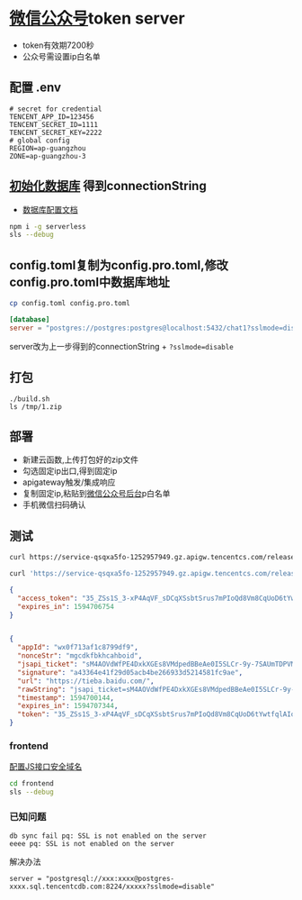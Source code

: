 # [微信公众号](https://developers.weixin.qq.com/doc/offiaccount/Basic_Information/Get_access_token.html)token server

+ token有效期7200秒
+ 公众号需设置ip白名单


## 配置 .env

```
# secret for credential
TENCENT_APP_ID=123456
TENCENT_SECRET_ID=1111
TENCENT_SECRET_KEY=2222
# global config
REGION=ap-guangzhou
ZONE=ap-guangzhou-3
```

## [初始化数据库](https://cloud.tencent.com/document/product/583/45363) 得到connectionString


+ [数据库配置文档](https://github.com/serverless-components/tencent-postgresql/blob/master/docs/configure.md)

```bash
npm i -g serverless
sls --debug
```

## config.toml复制为config.pro.toml,修改config.pro.toml中数据库地址
```bash 
cp config.toml config.pro.toml

```

```toml
[database]
server = "postgres://postgres:postgres@localhost:5432/chat1?sslmode=disable"
```
server改为上一步得到的connectionString + `?sslmode=disable`

## 打包

```
./build.sh
ls /tmp/1.zip

```

## 部署

+ 新建云函数,上传打包好的zip文件
+ 勾选固定ip出口,得到固定ip
+ apigateway触发/集成响应
+ 复制固定ip,粘贴到[微信公众号后台](https://mp.weixin.qq.com/advanced/advanced?action=dev&t=advanced/dev)p白名单
+ 手机微信扫码确认


## 测试

```bash
curl https://service-qsqxa5fo-1252957949.gz.apigw.tencentcs.com/release/weixin-token/

curl 'https://service-qsqxa5fo-1252957949.gz.apigw.tencentcs.com/release/weixin-token/jssdk' -H 'referer: https://tieba.baidu.com/index.html' -H 'Origin: https://tieba.baidu.com/' 

```

```json
{
  "access_token": "35_ZSs1S_3-xP4AqVF_sDCqXSsbtSrus7mPIoQd8Vm8CqUoD6tYwtfqlAIocS67KhgB0F8D_icwEj1VfYxjj9OkYtYqFZI9-6MfaZyYGWdQzo1eoBoLclC98d4tXoRhm7KLGUrRb96vSUqJq8qdOOGiAFAFFX",
  "expires_in": 1594706754
}
```

```json

{
  "appId": "wx0f713af1c8799df9",
  "nonceStr": "mgcdkfbkhcahboid",
  "jsapi_ticket": "sM4AOVdWfPE4DxkXGEs8VMdpedBBeAe0I5SLCr-9y-7SAUmTDPVMYOjPqns8dRZsAGT-KAEc-ecVmiNEWCIeqA",
  "signature": "a43364e41f29d05acb4be266933d5214581fc9ae",
  "url": "https://tieba.baidu.com/",
  "rawString": "jsapi_ticket=sM4AOVdWfPE4DxkXGEs8VMdpedBBeAe0I5SLCr-9y-7SAUmTDPVMYOjPqns8dRZsAGT-KAEc-ecVmiNEWCIeqA&noncestr=mgcdkfbkhcahboid&timestamp=1594700144&url=https://tieba.baidu.com/",
  "timestamp": 1594700144,
  "expires_in": 1594707344,
  "token": "35_ZSs1S_3-xP4AqVF_sDCqXSsbtSrus7mPIoQd8Vm8CqUoD6tYwtfqlAIocS67KhgB0F8D_icwEj1VfYxjj9OkYtYqFZI9-6MfaZyYGWdQzo1eoBoLclC98d4tXoRhm7KLGUrRb96vSUqJq8qdOOGiAFAFFX"
}

```


### frontend


[配置JS接口安全域名](https://mp.weixin.qq.com/cgi-bin/settingpage?t=setting/function&action=function&lang=zh_CN)


```bash
cd frontend
sls --debug

```










### 已知问题

```
db sync fail pq: SSL is not enabled on the server
eeee pq: SSL is not enabled on the server

```
解决办法
```
server = "postgresql://xxx:xxxx@postgres-xxxx.sql.tencentcdb.com:8224/xxxxx?sslmode=disable"
```

